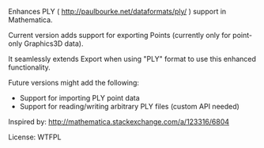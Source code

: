 Enhances PLY ( http://paulbourke.net/dataformats/ply/ ) support in Mathematica.

Current version adds support for exporting Points (currently only for point-only Graphics3D data).

It seamlessly extends Export when using "PLY" format to use this enhanced functionality.

Future versions might add the following:
 
* Support for importing PLY point data
* Support for reading/writing arbitrary PLY files (custom API needed)

Inspired by: http://mathematica.stackexchange.com/a/123316/6804

License: WTFPL
